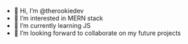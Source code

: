 - 👋 Hi, I’m @therookiedev
- 👀 I’m interested in MERN stack
- 🌱 I’m currently learning JS
- 💞️ I’m looking forward to collaborate on my future projects


<!---
therookiedev/therookiedev is a ✨ special ✨ repository because its `README.md` (this file) appears on your GitHub profile.
You can click the Preview link to take a look at your changes.
--->
